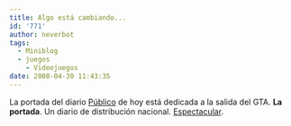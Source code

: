 ```yaml
---
title: Algo está cambiando...
id: '771'
author: neverbot
tags:
  - Miniblog
  - juegos
    - Videojuegos
date: 2008-04-30 11:43:35
---
```


La portada del diario [Público](http://www.publico.es/) de hoy está dedicada a la salida del GTA. **La portada**. Un diario de distribución nacional. [Espectacular](http://www.escolar.net/MT/archives/2008/04/%c2%bfse-puede-hablar-de-videojuegos-en-la-portada-de-un-diario.html).